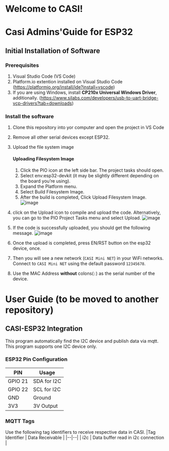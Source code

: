 # Welcome to CASI!
# Casi Admins'Guide for ESP32

## Initial Installation of Software
### Prerequisites
1. Visual Studio Code (VS Code)
2. Platform.io extention installed on Visual Studio Code (https://platformio.org/install/ide?install=vscode)
3. If you are using Windows, install **CP210x Universal Windows Driver**, additionally. (https://www.silabs.com/developers/usb-to-uart-bridge-vcp-drivers?tab=downloads)

### Install the software

1. Clone this repository into yor computer and open the project in VS Code
2. Remove all other serial devices except ESP32.
3. Upload the file system image
   #### Uploading Filesystem Image
   1. Click the PIO icon at the left side bar. The project tasks should open.
   2. Select env:esp32-devkit (it may be slightly different depending on the board you’re using).
   3. Expand the Platform menu.
   4. Select Build Filesystem Image.
   5. After the build is completed, Click Upload Filesystem Image.
   ![image](https://github.com/casi-devops-team/casi-esp32-all-in-one/assets/136977780/76245276-bc13-4e43-8a13-6105925aca21)
   
4. click on the Upload icon to compile and upload the code. Alternatively, you can go to the PIO Project Tasks menu and select Upload.
   ![image](https://github.com/casi-devops-team/casi-esp32-all-in-one/assets/136977780/7b76e6b0-6d2e-42ee-a930-334b809636e1)
5. If the code is successfully uploaded, you should get the following message.
   ![image](https://github.com/casi-devops-team/casi-esp32-all-in-one/assets/136977780/4cf08057-6e52-4c2d-9780-24c289b4fff9)
6. Once the upload is completed, press EN/RST button on the esp32 device, once.
7. Then you will see a new network (`CASI Mini NET`) in your WiFi networks. Connect to `CASI Mini NET` using the default password `12345678`.
8. Use the MAC Address **without** colons(`:`) as the serial number of the device.




# User Guide (to be moved to another repository)
## CASI-ESP32 Integration
This program automatically find the I2C device and publish data via mqtt. This program supports one I2C device only.

### ESP32 Pin Configuration
|PIN  | Usage |
|--|--|
| GPIO 21 | SDA for I2C |
| GPIO 22 | SCL for I2C |
| GND | Ground |
| 3V3 | 3V Output |

### MQTT Tags
Use the following tag identifiers to receive respective data in CASI.
|Tag Identifier  | Data Receivable |
|--|--|
| i2c | Data buffer read in i2c connection |
